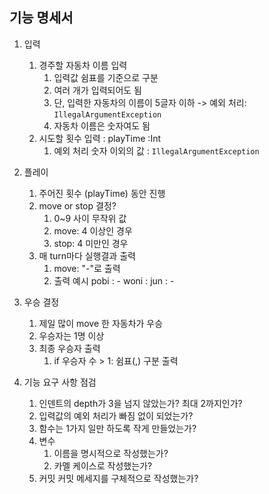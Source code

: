 ## 기능 명세서

1. 입력
    1. 경주할 자동차 이름 입력
        1. 입력값 쉼표를 기준으로 구분
        2. 여러 개가 입력되어도 됨
        3. 단, 입력한 자동차의 이름이 5글자 이하 -> 예외 처리: `IllegalArgumentException`
        4. 자동차 이름은 숫자여도 됨
    2. 시도할 횟수 입력 : playTime :Int
        1. 예외 처리
           숫자 이외의 값 : `IllegalArgumentException`

2. 플레이
    1. 주어진 횟수 (playTime) 동안 진행
    2. move or stop 결정?
        1. 0~9 사이 무작위 값
        2. move: 4 이상인 경우
        3. stop: 4 미만인 경우
    3. 매 turn마다 실행결과 출력
        1. move: "-"로 출력
        2. 출력 예시
           pobi : -
           woni :
           jun : -

3. 우승 결정
    1. 제일 많이 move 한 자동차가 우승
    2. 우승자는 1명 이상
    3. 최종 우승자 출력
        1. if 우승자 수 > 1:
           쉼표(,) 구분 출력


4. 기능 요구 사항 점검
    1. 인덴트의 depth가 3을 넘지 않았는가? 최대 2까지인가?
    2. 입력값의 예외 처리가 빠짐 없이 되었는가?
    3. 함수는 1가지 일만 하도록 작게 만들었는가?
    4. 변수
        1. 이름을 명시적으로 작성했는가?
        2. 카멜 케이스로 작성했는가?
    5. 커밋
       커밋 메세지를 구체적으로 작성했는가?
